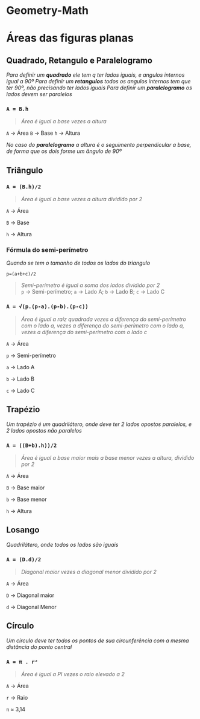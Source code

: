 # Geometry-Math

# Áreas das figuras planas

## Quadrado, Retangulo e Paralelogramo

_Para definir um **quadrado** ele tem q ter lados iguais, e angulos internos igual a 90º
Para definir um **retangulos** todos os angulos internos tem que ter 90º, não precisando ter lados iguais
Para definir um **paralelogramo** os lados devem ser paralelos_

### **`A = B.h`**

> _Área é igual a base vezes a altura_

`A` → Área
`B` → Base
`h` → Altura

_No caso do **paralelogramo** a altura é o seguimento perpendicular a base, de forma que os dois forme um ângulo de 90º_

## Triângulo

### **`A = (B.h)/2`**

> _Área é igual a base vezes a altura dividido por 2_

`A` → Área

`B` → Base

`h` → Altura

### Fórmula do semi-perímetro

_Quando se tem o tamanho de todos os lados do triangulo_

`p=(a+b+c)/2`

> _Semi-perímetro é igual a soma dos lados dividido por 2_  
> `p` → Semi-perímetro;
> `a` → Lado A;
> `b` → Lado B;
> `c` → Lado C

### **`A = √(p.(p-a).(p-b).(p-c))`**

> _Área é igual a raiz quadrada vezes a diferença do semi-perímetro com o lado a, vezes a diferença do semi-perímetro com o lado a, vezes a diferença do semi-perímetro com o lado c_

`A` → Área

`p` → Semi-perímetro

`a` → Lado A

`b` → Lado B

`c` → Lado C

## Trapézio

_Um trapézio é um quadrilátero, onde deve ter 2 lados opostos paralelos, e 2 lados opostos não paralelos_

### **`A = ((B+b).h))/2`**

> _Área é igual a base maior mais a base menor vezes a altura, dividido por 2_

`A` → Área

`B` → Base maior

`b` → Base menor

`h` → Altura

## Losango

_Quadrilátero, onde todos os lados são iguais_

### **`A = (D.d)/2`**

> _Diagonal maior vezes a diagonal menor dividido por 2_

`A` → Área

`D` → Diagonal maior

`d` → Diagonal Menor

## Círculo

_Um círculo deve ter todos os pontos de sua circunferência com a mesma distância do ponto central_

### **`A = π . r²`**

> _Área é igual a PI vezes o raio elevado a 2_

`A` → Área

`r` → Raio

`π` ≈ 3,14
